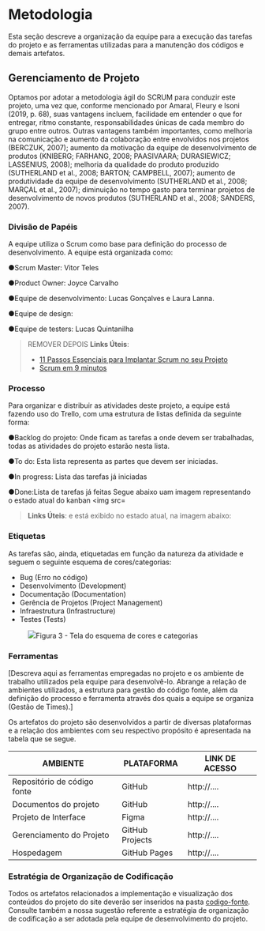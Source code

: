 
# Metodologia

Esta seção descreve a organização da equipe para a execução das tarefas do projeto e as ferramentas utilizadas para a manutenção dos códigos e demais artefatos.


## Gerenciamento de Projeto

Optamos por adotar a metodologia ágil do SCRUM para conduzir este projeto, uma vez que, conforme mencionado por Amaral, Fleury e Isoni (2019, p. 68), suas vantagens incluem, facilidade em entender o que for entregar, ritmo constante,  responsabilidades únicas de cada membro do grupo entre outros. Outras vantagens também importantes, como melhoria na comunicação e aumento da colaboração entre envolvidos nos projetos (BERCZUK, 2007); aumento da motivação da equipe de desenvolvimento de produtos (KNIBERG; FARHANG, 2008; PAASIVAARA; DURASIEWICZ; LASSENIUS, 2008); melhoria da qualidade do produto produzido (SUTHERLAND et al., 2008; BARTON; CAMPBELL, 2007); aumento de produtividade da equipe de desenvolvimento (SUTHERLAND et al., 2008; MARÇAL et al., 2007); diminuição no tempo gasto para terminar projetos de desenvolvimento de novos produtos (SUTHERLAND et al., 2008; SANDERS, 2007).


### Divisão de Papéis

A equipe utiliza o Scrum como base para definição do processo de desenvolvimento.
A equipe está organizada como:

 ●Scrum Master: Vitor Teles

 ●Product Owner: Joyce Carvalho

 ●Equipe de desenvolvimento: Lucas Gonçalves e Laura Lanna.

 ●Equipe de design:

 ●Equipe de testers: Lucas Quintanilha


>  REMOVER DEPOIS **Links Úteis**:
> - [11 Passos Essenciais para Implantar Scrum no seu 
> Projeto](https://mindmaster.com.br/scrum-11-passos/)
> - [Scrum em 9 minutos](https://www.youtube.com/watch?v=XfvQWnRgxG0)

### Processo

Para organizar e distribuir as atividades deste projeto, a equipe está fazendo uso do Trello, com uma estrutura de listas definida da seguinte forma:

●Backlog do projeto: Onde ficam as tarefas a onde devem ser trabalhadas, todas as atividades do projeto estarão nesta lista.

●To do: Esta lista representa as partes que devem ser iniciadas.

●In progress: Lista das tarefas já iniciadas

●Done:Lista de tarefas já feitas
Segue abaixo uam imagem representando o estado atual do kanban
<img src=

> **Links Úteis**:
e está exibido no estado atual, na imagem abaixo:


### Etiquetas
<p>As tarefas são, ainda, etiquetadas em função da natureza da atividade e seguem o seguinte esquema de cores/categorias:</p>

<ul>
  <li>Bug (Erro no código)</li>
  <li>Desenvolvimento (Development)</li>
  <li>Documentação (Documentation)</li>
  <li>Gerência de Projetos (Project Management)</li>
  <li>Infraestrutura (Infrastructure)</li>
  <li>Testes (Tests)</li>
</ul>

<figure> 
  <img src="https://user-images.githubusercontent.com/100447878/164068979-9eed46e1-9b44-461e-ab88-c2388e6767a1.png"
    <figcaption>Figura 3 - Tela do esquema de cores e categorias</figcaption>
</figure> 
  
### Ferramentas

[Descreva aqui as ferramentas empregadas no projeto e os ambiente de trabalho utilizados pela  equipe para desenvolvê-lo. Abrange a relação de ambientes utilizados, a estrutura para gestão do código fonte, além da definição do processo e ferramenta através dos quais a equipe se organiza (Gestão de Times).]

Os artefatos do projeto são desenvolvidos a partir de diversas plataformas e a relação dos ambientes com seu respectivo propósito é apresentada na tabela que se segue.

| AMBIENTE                            | PLATAFORMA                         | LINK DE ACESSO                         |
|-------------------------------------|------------------------------------|----------------------------------------|
| Repositório de código fonte         | GitHub                             | http://....                            |
| Documentos do projeto               | GitHub                             | http://....                            |
| Projeto de Interface                | Figma                              | http://....                            |
| Gerenciamento do Projeto            | GitHub Projects                    | http://....                            |
| Hospedagem                          | GitHub Pages                       | http://....                            |


### Estratégia de Organização de Codificação 

Todos os artefatos relacionados a implementação e visualização dos conteúdos do projeto do site deverão ser inseridos na pasta [codigo-fonte](http://https://github.com/ICEI-PUC-Minas-PMV-ADS/WebApplicationProject-Template-v2/tree/main/codigo-fonte). Consulte também a nossa sugestão referente a estratégia de organização de codificação a ser adotada pela equipe de desenvolvimento do projeto.

